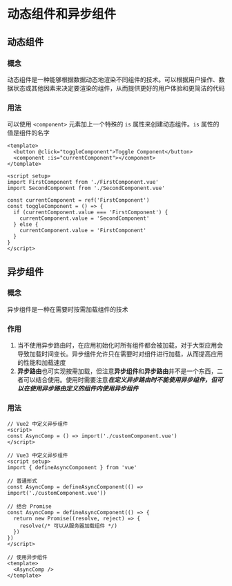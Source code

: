 # 动态组件和异步组件

## 动态组件

### 概念

动态组件是一种能够根据数据动态地渲染不同组件的技术。可以根据用户操作、数据状态或其他因素来决定要渲染的组件，从而提供更好的用户体验和更简洁的代码

### 用法

可以使用 `<component>` 元素加上一个特殊的 `is` 属性来创建动态组件。`is` 属性的值是组件的名字

```vue
<template>
  <button @click="toggleComponent">Toggle Component</button>
  <component :is="currentComponent"></component>
</template>

<script setup>
import FirstComponent from './FirstComponent.vue'
import SecondComponent from './SecondComponent.vue'

const currentComponent = ref('FirstComponent')
const toggleComponent = () => {
  if (currentComponent.value === 'FirstComponent') {
    currentComponent.value = 'SecondComponent'
  } else {
    currentComponent.value = 'FirstComponent'
  }
}
</script>
```

## 异步组件

### 概念

异步组件是一种在需要时按需加载组件的技术

### 作用

1. 当不使用异步路由时，在应用初始化时所有组件都会被加载，对于大型应用会导致加载时间变长。异步组件允许只在需要时对组件进行加载，从而提高应用的性能和加载速度
2. **异步路由**也可实现按需加载，但注意**异步组件**和**异步路由**并不是一个东西，二者可以结合使用。使用时需要注意***在定义异步路由时不能使用异步组件，但可以在使用异步路由定义的组件内使用异步组件***

### 用法

```vue
// Vue2 中定义异步组件
<script>
const AsyncComp = () => import('./customComponent.vue')
</script>

// Vue3 中定义异步组件
<script setup>
import { defineAsyncComponent } from 'vue' 
    
// 普通形式
const AsyncComp = defineAsyncComponent(() => import('./customComponent.vue'))

// 结合 Promise
const AsyncComp = defineAsyncComponent(() => {
  return new Promise((resolve, reject) => {
    resolve(/* 可以从服务器加载组件 */)
  })
})
</script>

// 使用异步组件
<template>
  <AsyncComp />
</template>
```

